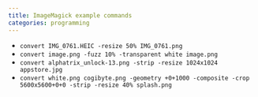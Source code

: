 ```yaml
---
title: ImageMagick example commands
categories: programming
---
```



 * `convert IMG_0761.HEIC -resize 50% IMG_0761.png`
 * `convert image.png -fuzz 10% -transparent white image.png`
 * `convert alphatrix_unlock-13.png -strip -resize 1024x1024 appstore.jpg`
 * `convert white.png cogibyte.png -geometry +0+1000 -composite -crop 5600x5600+0+0 -strip -resize 40% splash.png`